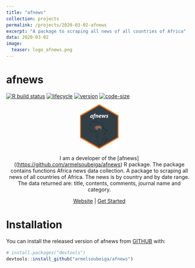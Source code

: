 ```yaml
---
title: "afnews"
collection: projects
permalink: /projects/2020-03-02-afnews
excerpt: "A package to scraping all news of all countries of Africa"
data: 2020-03-02
image:
  teaser: logo_afnews.png
---
```


# afnews

<!-- badges: start -->
[![R build status](https://github.com/armelsoubeiga/afnews/workflows/R-CMD-check/badge.svg)](https://github.com/armelsoubeiga/afnews/actions)
[![lifecycle](https://img.shields.io/badge/lifecycle-maturing-blue.svg)](https://www.tidyverse.org/lifecycle/#maturing)
[![version](https://img.shields.io/github/tag/armelsoubeiga/afnews.svg)](https://github.com/armelsoubeiga/afnews/releases)
[![code-size](https://img.shields.io/github/languages/code-size/armelsoubeiga/afnews.svg)](https://github.com/armelsoubeiga/afnews)
<!-- badges: end -->

<div align="center">

<img src="https://raw.githubusercontent.com/armelsoubeiga/afnews/master/logo.png" height="120px" />
<br />

I am a developer of the [afnews]((https://github.com/armelsoubeiga/afnews) R package. The package contains functions Africa news data collection. A package to scraping all news of all countries of Africa. The news is by country and by date range. The data returned are: title, contents, comments, journal name and category. 

[Website](https://armelsoubeiga.github.io/afnews) | [Get Started](https://armelsoubeiga.github.io/afnews/get-started.html)

</div>


# Installation

You can install the released version of afnews from [GITHUB](https://github.com/armelsoubeiga/afnews/) with:

``` r
# install.packages("devtools")
devtools::install_github("armelsoubeiga/afnews")
```
